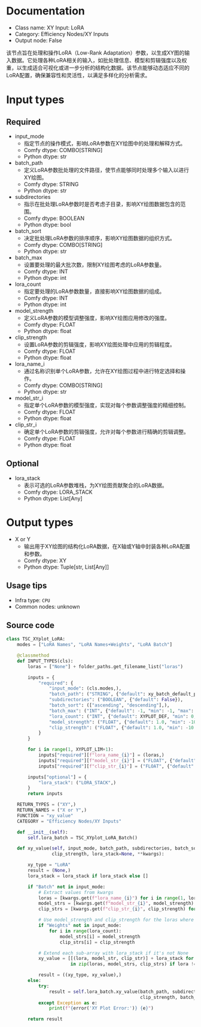 
# Documentation
- Class name: XY Input: LoRA
- Category: Efficiency Nodes/XY Inputs
- Output node: False

该节点旨在处理和操作LoRA（Low-Rank Adaptation）参数，以生成XY图的输入数据。它处理各种LoRA相关的输入，如批处理信息、模型和剪辑强度以及权重，以生成适合可视化或进一步分析的结构化数据。该节点能够动态适应不同的LoRA配置，确保兼容性和灵活性，以满足多样化的分析需求。

# Input types
## Required
- input_mode
    - 指定节点的操作模式，影响LoRA参数在XY绘图中的处理和解释方式。
    - Comfy dtype: COMBO[STRING]
    - Python dtype: str
- batch_path
    - 定义LoRA参数批处理的文件路径，使节点能够同时处理多个输入以进行XY绘图。
    - Comfy dtype: STRING
    - Python dtype: str
- subdirectories
    - 指示在批处理LoRA参数时是否考虑子目录，影响XY绘图数据包含的范围。
    - Comfy dtype: BOOLEAN
    - Python dtype: bool
- batch_sort
    - 决定批处理LoRA参数的排序顺序，影响XY绘图数据的组织方式。
    - Comfy dtype: COMBO[STRING]
    - Python dtype: str
- batch_max
    - 设置要处理的最大批次数，限制XY绘图考虑的LoRA参数量。
    - Comfy dtype: INT
    - Python dtype: int
- lora_count
    - 指定要处理的LoRA参数数量，直接影响XY绘图数据的组成。
    - Comfy dtype: INT
    - Python dtype: int
- model_strength
    - 定义LoRA参数的模型调整强度，影响XY绘图应用修改的强度。
    - Comfy dtype: FLOAT
    - Python dtype: float
- clip_strength
    - 设置LoRA参数的剪辑强度，影响XY绘图处理中应用的剪辑程度。
    - Comfy dtype: FLOAT
    - Python dtype: float
- lora_name_i
    - 通过名称识别单个LoRA参数，允许在XY绘图过程中进行特定选择和操作。
    - Comfy dtype: COMBO[STRING]
    - Python dtype: str
- model_str_i
    - 指定单个LoRA参数的模型强度，实现对每个参数调整强度的精细控制。
    - Comfy dtype: FLOAT
    - Python dtype: float
- clip_str_i
    - 确定单个LoRA参数的剪辑强度，允许对每个参数进行精确的剪辑调整。
    - Comfy dtype: FLOAT
    - Python dtype: float

## Optional
- lora_stack
    - 表示可选的LoRA参数堆栈，为XY绘图贡献聚合的LoRA数据。
    - Comfy dtype: LORA_STACK
    - Python dtype: List[Any]

# Output types
- X or Y
    - 输出用于XY绘图的结构化LoRA数据，在X轴或Y轴中封装各种LoRA配置和参数。
    - Comfy dtype: XY
    - Python dtype: Tuple[str, List[Any]]


## Usage tips
- Infra type: `CPU`
- Common nodes: unknown


## Source code
```python
class TSC_XYplot_LoRA:
    modes = ["LoRA Names", "LoRA Names+Weights", "LoRA Batch"]

    @classmethod
    def INPUT_TYPES(cls):
        loras = ["None"] + folder_paths.get_filename_list("loras")

        inputs = {
            "required": {
                "input_mode": (cls.modes,),
                "batch_path": ("STRING", {"default": xy_batch_default_path, "multiline": False}),
                "subdirectories": ("BOOLEAN", {"default": False}),
                "batch_sort": (["ascending", "descending"],),
                "batch_max": ("INT", {"default": -1, "min": -1, "max": XYPLOT_LIM, "step": 1}),
                "lora_count": ("INT", {"default": XYPLOT_DEF, "min": 0, "max": XYPLOT_LIM, "step": 1}),
                "model_strength": ("FLOAT", {"default": 1.0, "min": -10.0, "max": 10.0, "step": 0.01}),
                "clip_strength": ("FLOAT", {"default": 1.0, "min": -10.0, "max": 10.0, "step": 0.01}),
            }
        }

        for i in range(1, XYPLOT_LIM+1):
            inputs["required"][f"lora_name_{i}"] = (loras,)
            inputs["required"][f"model_str_{i}"] = ("FLOAT", {"default": 1.0, "min": -10.0, "max": 10.0, "step": 0.01})
            inputs["required"][f"clip_str_{i}"] = ("FLOAT", {"default": 1.0, "min": -10.0, "max": 10.0, "step": 0.01})

        inputs["optional"] = {
            "lora_stack": ("LORA_STACK",)
        }
        return inputs

    RETURN_TYPES = ("XY",)
    RETURN_NAMES = ("X or Y",)
    FUNCTION = "xy_value"
    CATEGORY = "Efficiency Nodes/XY Inputs"

    def __init__(self):
        self.lora_batch = TSC_XYplot_LoRA_Batch()

    def xy_value(self, input_mode, batch_path, subdirectories, batch_sort, batch_max, lora_count, model_strength,
                 clip_strength, lora_stack=None, **kwargs):

        xy_type = "LoRA"
        result = (None,)
        lora_stack = lora_stack if lora_stack else []

        if "Batch" not in input_mode:
            # Extract values from kwargs
            loras = [kwargs.get(f"lora_name_{i}") for i in range(1, lora_count + 1)]
            model_strs = [kwargs.get(f"model_str_{i}", model_strength) for i in range(1, lora_count + 1)]
            clip_strs = [kwargs.get(f"clip_str_{i}", clip_strength) for i in range(1, lora_count + 1)]

            # Use model_strength and clip_strength for the loras where values are not provided
            if "Weights" not in input_mode:
                for i in range(lora_count):
                    model_strs[i] = model_strength
                    clip_strs[i] = clip_strength

            # Extend each sub-array with lora_stack if it's not None
            xy_value = [[(lora, model_str, clip_str)] + lora_stack for lora, model_str, clip_str
                        in zip(loras, model_strs, clip_strs) if lora != "None"]

            result = ((xy_type, xy_value),)
        else:
            try:
                result = self.lora_batch.xy_value(batch_path, subdirectories, batch_sort, model_strength,
                                                  clip_strength, batch_max, lora_stack)
            except Exception as e:
                print(f"{error('XY Plot Error:')} {e}")

        return result

```
